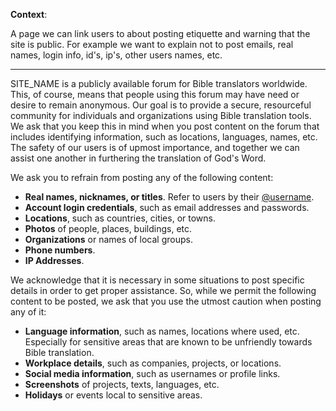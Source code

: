 **Context**:

A page we can link users to about posting etiquette and warning that the site is public.
For example we want to explain not to post emails, real names, login info, id's, ip's, other users names, etc.

---

SITE_NAME is a publicly available forum for Bible translators worldwide.
This, of course, means that people using this forum may have need or desire to remain anonymous.
Our goal is to provide a secure, resourceful community for individuals and organizations using Bible translation tools.
We ask that you keep this in mind when you post content on the forum that includes identifying information, such as locations, languages, names, etc.
The safety of our users is of upmost importance, and together we can assist one another in furthering the translation of God's Word.

We ask you to refrain from posting any of the following content:

-   **Real names, nicknames, or titles**. Refer to users by their [@username](https://supportsitetest.tk/users).
-   **Account login credentials**, such as email addresses and passwords.
-   **Locations**, such as countries, cities, or towns.
-   **Photos** of people, places, buildings, etc.
-   **Organizations** or names of local groups.
-   **Phone numbers**.
-   **IP Addresses**.

We acknowledge that it is necessary in some situations to post specific details in order to get proper assistance.
So, while we permit the following content to be posted, we ask that you use the utmost caution when posting any of it:

-   **Language information**, such as names, locations where used, etc. Especially for sensitive areas that are known to be unfriendly towards Bible translation.
-   **Workplace details**, such as companies, projects, or locations.
-   **Social media information**, such as usernames or profile links.
-   **Screenshots** of projects, texts, languages, etc.
-   **Holidays** or events local to sensitive areas.
